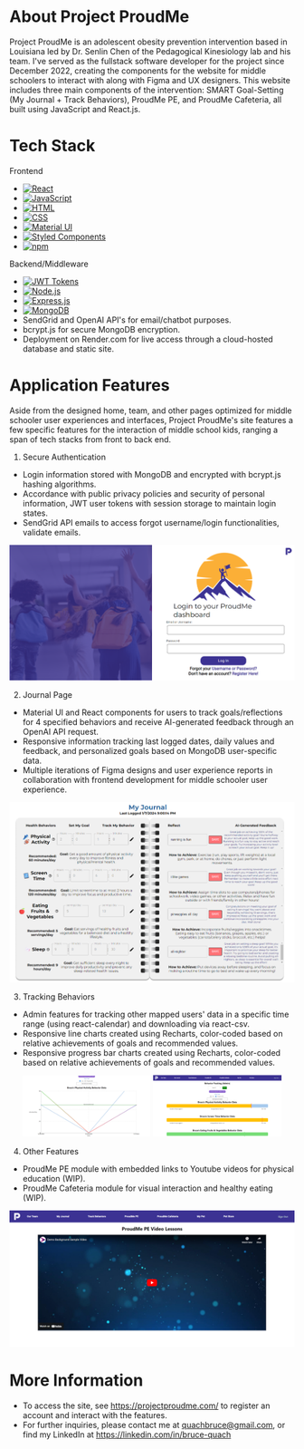 # About Project ProudMe
Project ProudMe is an adolescent obesity prevention intervention based in Louisiana led by Dr. Senlin Chen of the Pedagogical Kinesiology lab and his team. I've served as the fullstack software developer for the project since December 2022, creating the components for the website for middle schoolers to interact with along with Figma and UX designers. This website includes three main components of the intervention: SMART Goal-Setting (My Journal + Track Behaviors), ProudMe PE, and ProudMe Cafeteria, all built using JavaScript and React.js.

# Tech Stack
Frontend
* [![React][React.js]][React-url]
* [![JavaScript][JavaScript]][JavaScript-url]
* [![HTML][HTML]][HTML-url]
* [![CSS][CSS]][CSS-url]
* [![Material UI][MUI]][MUI-url]
* [![Styled Components][Styled Components]][Styled-url]
* [![npm][NPM]][NPM-url]

Backend/Middleware
* [![JWT Tokens][JWT]][JWT-url]
* [![Node.js][Node.js]][Node-url]
* [![Express.js][Express.js]][Express-url]
* [![MongoDB][MongoDB]][MongoDB-url]
* SendGrid and OpenAI API's for email/chatbot purposes.
* bcrypt.js for secure MongoDB encryption.
* Deployment on Render.com for live access through a cloud-hosted database and static site.
  
# Application Features
Aside from the designed home, team, and other pages optimized for middle schooler user experiences and interfaces, Project ProudMe's site features a few specific features for the interaction of middle school kids, ranging a span of tech stacks from front to back end.
1. Secure Authentication
* Login information stored with MongoDB and encrypted with bcrypt.js hashing algorithms.
* Accordance with public privacy policies and security of personal information, JWT user tokens with session storage to maintain login states.
* SendGrid API emails to access forgot username/login functionalities, validate emails.
<p align="center">
  <img src="./assets/proudme_login.png" alt="ProudMe login page">
</p>

2. Journal Page
* Material UI and React components for users to track goals/reflections for 4 specified behaviors and receive AI-generated feedback through an OpenAI API request.
* Responsive information tracking last logged dates, daily values and feedback, and personalized goals based on MongoDB user-specific data.
* Multiple iterations of Figma designs and user experience reports in collaboration with frontend development for middle schooler user experience.
<p align="center">
  <img src="./assets/proudme_journal.png" alt="ProudMe My Journal">
</p>

3. Tracking Behaviors
* Admin features for tracking other mapped users' data in a specific time range (using react-calendar) and downloading via react-csv.
* Responsive line charts created using Recharts, color-coded based on relative achievements of goals and recommended values.
* Responsive progress bar charts created using Recharts, color-coded based on relative achievements of goals and recommended values.
<p align="center">
  <img src="./assets/proudme_linechart.png" alt="ProudMe Line Chart" width="45%">
  <img src="./assets/proudme_progressbar.png" alt="ProudMe Progress Bar" width="45%">
</p>

4. Other Features
* ProudMe PE module with embedded links to Youtube videos for physical education (WIP).
* ProudMe Cafeteria module for visual interaction and healthy eating (WIP).
<p align="center">
  <img src="./assets/proudme_pe.png" alt="ProudMe PE">
</p>

# More Information
* To access the site, see https://projectproudme.com/ to register an account and interact with the features.
* For further inquiries, please contact me at quachbruce@gmail.com, or find my LinkedIn at https://linkedin.com/in/bruce-quach

<!-- MARKDOWN LINKS & IMAGES -->
<!-- https://www.markdownguide.org/basic-syntax/#reference-style-links -->
[React.js]: https://img.shields.io/badge/React-20232A?style=for-the-badge&logo=react&logoColor=61DAFB
[React-url]: https://reactjs.org/

[JavaScript]: https://img.shields.io/badge/javascript-%23323330.svg?style=for-the-badge&logo=javascript&logoColor=%23F7DF1E
[JavaScript-url]: https://www.javascript.com/

[HTML]: https://img.shields.io/badge/html5-%23E34F26.svg?style=for-the-badge&logo=html5&logoColor=white
[HTML-url]: https://html.com/

[CSS]: https://img.shields.io/badge/css3-%231572B6.svg?style=for-the-badge&logo=css3&logoColor=white
[CSS-url]: https://www.w3.org/Style/CSS/Overview.en.html

[MUI]: https://img.shields.io/badge/MUI-%230081CB.svg?style=for-the-badge&logo=mui&logoColor=white
[MUI-url]: https://mui.com/material-ui/

[Styled Components]: https://img.shields.io/badge/styled--components-DB7093?style=for-the-badge&logo=styled-components&logoColor=white
[Styled-url]: https://styled-components.com/

[NPM]: https://img.shields.io/badge/NPM-%23CB3837.svg?style=for-the-badge&logo=npm&logoColor=white
[NPM-url]: https://www.npmjs.com/

[JWT]: https://img.shields.io/badge/JWT-black?style=for-the-badge&logo=JSON%20web%20tokens
[JWT-url]: https://jwt.io/

[Node.js]: https://img.shields.io/badge/node.js-6DA55F?style=for-the-badge&logo=node.js&logoColor=white
[Node-url]: https://nodejs.org/en/about

[Express.js]: https://img.shields.io/badge/express.js-%23404d59.svg?style=for-the-badge&logo=express&logoColor=%2361DAFB
[Express-url]: https://expressjs.com/

[MongoDB]: https://img.shields.io/badge/MongoDB-%234ea94b.svg?style=for-the-badge&logo=mongodb&logoColor=white
[MongoDB-url]: https://www.mongodb.com/
